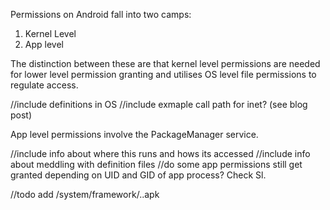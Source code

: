 Permissions on Android fall into two camps:

1. Kernel Level 
2. App level

The distinction between these are that kernel level permissions are needed for lower level permission granting and utilises OS level file permissions to regulate access.

//include definitions in OS
//include exmaple call path for inet? (see blog post)

App level permissions involve the PackageManager service.

//include info about where this runs and hows its accessed
//include info about meddling with definition files
//do some app permissions still get granted depending on UID and GID of app process? Check Sl.

//todo add /system/framework/..apk

